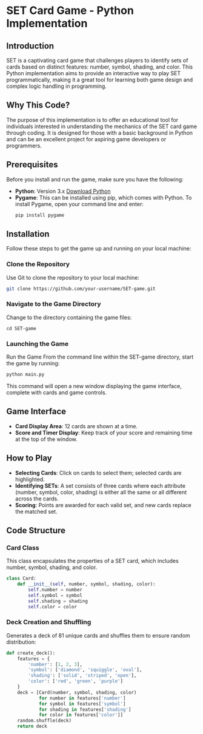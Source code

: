 # SET Card Game - Python Implementation

## Introduction
SET is a captivating card game that challenges players to identify sets of cards based on distinct features: number, symbol, shading, and color. This Python implementation aims to provide an interactive way to play SET programmatically, making it a great tool for learning both game design and complex logic handling in programming.

## Why This Code?
The purpose of this implementation is to offer an educational tool for individuals interested in understanding the mechanics of the SET card game through coding. It is designed for those with a basic background in Python and can be an excellent project for aspiring game developers or programmers.

## Prerequisites
Before you install and run the game, make sure you have the following:
- **Python**: Version 3.x [Download Python](https://www.python.org/downloads/)
- **Pygame**: This can be installed using pip, which comes with Python. To install Pygame, open your command line and enter:
  ```bash
  pip install pygame

## Installation
Follow these steps to get the game up and running on your local machine:

### Clone the Repository
Use Git to clone the repository to your local machine:
```bash
git clone https://github.com/your-username/SET-game.git
```

### Navigate to the Game Directory
Change to the directory containing the game files:
```
cd SET-game
```

### Launching the Game
Run the Game
From the command line within the SET-game directory, start the game by running:
```bash
python main.py
```
This command will open a new window displaying the game interface, complete with cards and game controls.

## Game Interface

- **Card Display Area**: 12 cards are shown at a time.
- **Score and Timer Display**: Keep track of your score and remaining time at the top of the window.

## How to Play
- **Selecting Cards**: Click on cards to select them; selected cards are highlighted.
- **Identifying SETs**: A set consists of three cards where each attribute (number, symbol, color, shading) is either all the same or all different across the cards.
- **Scoring**: Points are awarded for each valid set, and new cards replace the matched set.

## Code Structure

### Card Class
This class encapsulates the properties of a SET card, which includes number, symbol, shading, and color.

```python
class Card:
    def __init__(self, number, symbol, shading, color):
        self.number = number
        self.symbol = symbol
        self.shading = shading
        self.color = color
```

### Deck Creation and Shuffling
Generates a deck of 81 unique cards and shuffles them to ensure random distribution:

```python
def create_deck():
    features = {
        'number': [1, 2, 3],
        'symbol': ['diamond', 'squiggle', 'oval'],
        'shading': ['solid', 'striped', 'open'],
        'color': ['red', 'green', 'purple']
    }
    deck = [Card(number, symbol, shading, color) 
            for number in features['number']
            for symbol in features['symbol']
            for shading in features['shading']
            for color in features['color']]
    random.shuffle(deck)
    return deck
